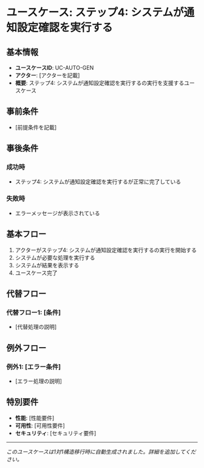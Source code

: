 # ユースケース: ステップ4: システムが通知設定確認を実行する

## 基本情報
- **ユースケースID**: UC-AUTO-GEN
- **アクター**: [アクターを記載]
- **概要**: ステップ4: システムが通知設定確認を実行するの実行を支援するユースケース

## 事前条件
- [前提条件を記載]

## 事後条件
### 成功時
- ステップ4: システムが通知設定確認を実行するが正常に完了している

### 失敗時
- エラーメッセージが表示されている

## 基本フロー
1. アクターがステップ4: システムが通知設定確認を実行するの実行を開始する
2. システムが必要な処理を実行する
3. システムが結果を表示する
4. ユースケース完了

## 代替フロー
### 代替フロー1: [条件]
- [代替処理の説明]

## 例外フロー
### 例外1: [エラー条件]
- [エラー処理の説明]

## 特別要件
- **性能**: [性能要件]
- **可用性**: [可用性要件]
- **セキュリティ**: [セキュリティ要件]

---
*このユースケースは1対1構造移行時に自動生成されました。詳細を追加してください。*
